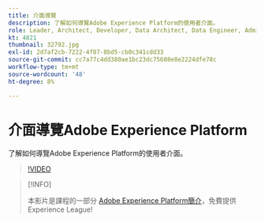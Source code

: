 ```yaml
---
title: 介面導覽
description: 了解如何導覽Adobe Experience Platform的使用者介面。
role: Leader, Architect, Developer, Data Architect, Data Engineer, Admin, User
kt: 4821
thumbnail: 32792.jpg
exl-id: 2d7af2cb-7222-4f87-8bd5-cb0c341cdd33
source-git-commit: cc7a77c4dd380ae1bc23dc75608e8e2224dfe78c
workflow-type: tm+mt
source-wordcount: '48'
ht-degree: 8%

---
```


# 介面導覽Adobe Experience Platform

了解如何導覽Adobe Experience Platform的使用者介面。

>[!VIDEO](https://video.tv.adobe.com/v/32792?quality=12&learn=on)

>[!INFO]
>
> 本影片是課程的一部分 [Adobe Experience Platform簡介](https://experienceleague.adobe.com/?recommended=ExperiencePlatform-U-1-2020.1)，免費提供Experience League!

